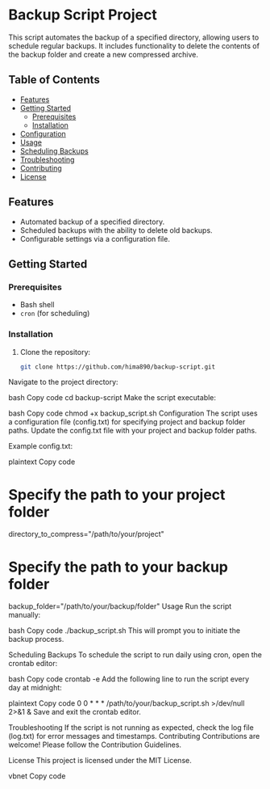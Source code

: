 # Backup Script Project

This script automates the backup of a specified directory, allowing users to schedule regular backups. It includes functionality to delete the contents of the backup folder and create a new compressed archive.

## Table of Contents
- [Features](#features)
- [Getting Started](#getting-started)
  - [Prerequisites](#prerequisites)
  - [Installation](#installation)
- [Configuration](#configuration)
- [Usage](#usage)
- [Scheduling Backups](#scheduling-backups)
- [Troubleshooting](#troubleshooting)
- [Contributing](#contributing)
- [License](#license)

## Features

- Automated backup of a specified directory.
- Scheduled backups with the ability to delete old backups.
- Configurable settings via a configuration file.

## Getting Started

### Prerequisites

- Bash shell
- `cron` (for scheduling)

### Installation

1. Clone the repository:

   ```bash
   git clone https://github.com/hima890/backup-script.git
Navigate to the project directory:

bash
Copy code
cd backup-script
Make the script executable:

bash
Copy code
chmod +x backup_script.sh
Configuration
The script uses a configuration file (config.txt) for specifying project and backup folder paths. Update the config.txt file with your project and backup folder paths.

Example config.txt:

plaintext
Copy code
# Specify the path to your project folder
directory_to_compress="/path/to/your/project"

# Specify the path to your backup folder
backup_folder="/path/to/your/backup/folder"
Usage
Run the script manually:

bash
Copy code
./backup_script.sh
This will prompt you to initiate the backup process.

Scheduling Backups
To schedule the script to run daily using cron, open the crontab editor:

bash
Copy code
crontab -e
Add the following line to run the script every day at midnight:

plaintext
Copy code
0 0 * * * /path/to/your/backup_script.sh >/dev/null 2>&1 &
Save and exit the crontab editor.

Troubleshooting
If the script is not running as expected, check the log file (log.txt) for error messages and timestamps.
Contributing
Contributions are welcome! Please follow the Contribution Guidelines.

License
This project is licensed under the MIT License.

vbnet
Copy code
